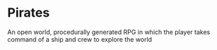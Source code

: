 # Pirates

An open world, procedurally generated RPG in which the player takes command of a ship and crew to explore the world

